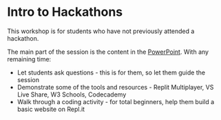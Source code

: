 # Intro to Hackathons
This workshop is for students who have not previously attended a hackathon.

The main part of the session is the content in the [PowerPoint](Presentation.pptx). With any remaining time:

- Let students ask questions - this is for them, so let them guide the session
- Demonstrate some of the tools and resources - Replit Multiplayer, VS Live Share, W3 Schools, Codecademy
- Walk through a coding activity - for total beginners, help them build a basic website on Repl.it